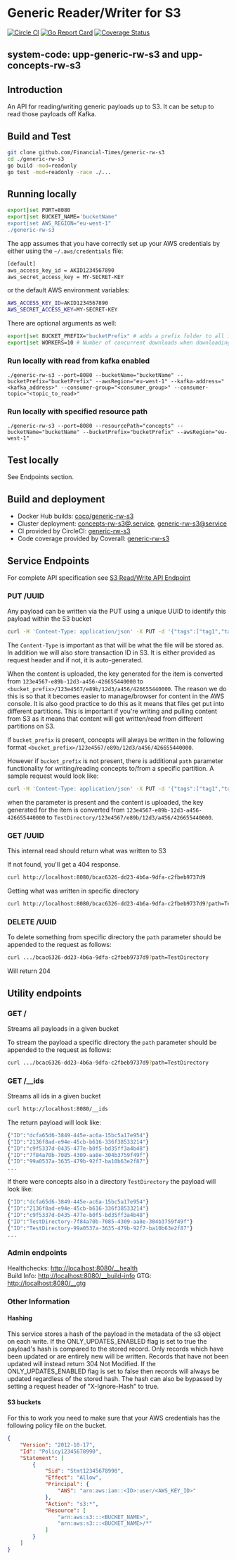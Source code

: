 # Generic Reader/Writer for S3

[![Circle CI](https://circleci.com/gh/Financial-Times/generic-rw-s3.svg?style=shield)](https://circleci.com/gh/Financial-Times/generic-rw-s3)
[![Go Report Card](https://goreportcard.com/badge/github.com/Financial-Times/generic-rw-s3)](https://goreportcard.com/report/github.com/Financial-Times/generic-rw-s3)
[![Coverage Status](https://coveralls.io/repos/github/Financial-Times/generic-rw-s3/badge.svg)](https://coveralls.io/github/Financial-Times/generic-rw-s3)

## system-code: upp-generic-rw-s3 and upp-concepts-rw-s3

## Introduction

An API for reading/writing generic payloads up to S3. It can be setup to read those payloads off Kafka.

## Build and Test

```sh
git clone github.com/Financial-Times/generic-rw-s3  
cd ./generic-rw-s3
go build -mod=readonly
go test -mod=readonly -race ./...
```

## Running locally

```sh
export|set PORT=8080
export|set BUCKET_NAME='bucketName"
export|set AWS_REGION="eu-west-1"
./generic-rw-s3
```

The app assumes that you have correctly set up your AWS credentials by either using the `~/.aws/credentials` file:

```sh
[default]
aws_access_key_id = AKID1234567890
aws_secret_access_key = MY-SECRET-KEY
```

or the default AWS environment variables:

```sh
AWS_ACCESS_KEY_ID=AKID1234567890
AWS_SECRET_ACCESS_KEY=MY-SECRET-KEY
```

There are optional arguments as well:

```sh
export|set BUCKET_PREFIX="bucketPrefix" # adds a prefix folder to all items uploaded
export|set WORKERS=10 # Number of concurrent downloads when downloading all items. Default is 10
```

### Run locally with read from kafka enabled

`./generic-rw-s3 --port=8080 --bucketName="bucketName" --bucketPrefix="bucketPrefix" --awsRegion="eu-west-1" --kafka-address="<kafka_address>" --consumer-group="<consumer_group>" --consumer-topic="<topic_to_read>"`

### Run locally with specified resource path

`./generic-rw-s3 --port=8080 --resourcePath="concepts" --bucketName="bucketName" --bucketPrefix="bucketPrefix" --awsRegion="eu-west-1"`

## Test locally

See Endpoints section.

## Build and deployment

* Docker Hub builds: [coco/generic-rw-s3](https://hub.docker.com/r/coco/generic-rw-s3/)
* Cluster deployment:  [concepts-rw-s3@.service](https://github.com/Financial-Times/pub-service-files), [generic-rw-s3@service](https://github.com/Financial-Times/up-service-files)
* CI provided by CircleCI: [generic-rw-s3](https://circleci.com/gh/Financial-Times/generic-rw-s3)
* Code coverage provided by Coverall: [generic-rw-s3](https://coveralls.io/github/Financial-Times/generic-rw-s3)

## Service Endpoints

For complete API specification see [S3 Read/Write API Endpoint](https://docs.google.com/document/d/1Ck-o0Le9cXOfm-aVjiGmOT7ZTB5W5fDTsPqGkhzfa-U/edit#)

### PUT /UUID

Any payload can be written via the PUT using a unique UUID to identify this payload within the S3 bucket

```sh
curl -H 'Content-Type: application/json' -X PUT -d '{"tags":["tag1","tag2"],"question":"Which band?","answers":[{"id":"a0","answer":"Answer1"},{"id":"a1","answer":"answer2"}]}' http://localhost:8080/123e4567-e89b-12d3-a456-426655440000
```

The `Content-Type` is important as that will be what the file will be stored as.
In addition we will also store transaction ID in S3. It is either provided as request header and if not, it is auto-generated.

When the content is uploaded, the key generated for the item is converted from
`123e4567-e89b-12d3-a456-426655440000` to `<bucket_prefix>/123e4567/e89b/12d3/a456/426655440000`.
The reason we do this is so that it becomes easier to manage/browser for content in the AWS console.
It is also good practice to do this as it means that files get put into different partitions.
This is important if you're writing and pulling content from S3 as it means that content will get written/read from different partitions on S3.

If `bucket_prefix` is present, concepts will always be written in the following format `<bucket_prefix>/123e4567/e89b/12d3/a456/426655440000`.

However if `bucket_prefix` is not present, there is additional `path` parameter functionality for writing/reading concepts to/from a specific partition. A sample request would look like:

```sh
curl -H 'Content-Type: application/json' -X PUT -d '{"tags":["tag1","tag2"],"question":"Which band?","answers":[{"id":"a0","answer":"Answer1"},{"id":"a1","answer":"answer2"}]}' http://localhost:8080/123e4567-e89b-12d3-a456-426655440000?path=TestDirectory
```

when the parameter is present and the content is uploaded, the key generated for the item is converted from
`123e4567-e89b-12d3-a456-426655440000` to `TestDirectory/123e4567/e89b/12d3/a456/426655440000`.

### GET /UUID

This internal read should return what was written to S3

If not found, you'll get a 404 response.

```sh
curl http://localhost:8080/bcac6326-dd23-4b6a-9dfa-c2fbeb9737d9
```

Getting what was written in specific directory

```sh
curl http://localhost:8080/bcac6326-dd23-4b6a-9dfa-c2fbeb9737d9?path=TestDirectory
```

### DELETE /UUID

To delete something from specific directory the `path` parameter should be appended to the request as follows:

```sh
curl .../bcac6326-dd23-4b6a-9dfa-c2fbeb9737d9?path=TestDirectory
```

Will return 204

## Utility endpoints

### GET /

Streams all payloads in a given bucket

To stream the payload a specific directory the `path` parameter should be appended to the request as follows:

```sh
curl .../bcac6326-dd23-4b6a-9dfa-c2fbeb9737d9?path=TestDirectory
```

### GET /__ids

Streams all ids in a given bucket

```sh
curl http://localhost:8080/__ids
```

The return payload will look like:

```sh
{"ID":"dcfa65d6-3849-445e-ac6a-15bc5a17e954"}
{"ID":"2136f8ad-e94e-45cb-b616-336f38533214"}
{"ID":"c9f5337d-0435-477e-b0f5-bd35ff3a4b48"}
{"ID":"7f84a70b-7085-4309-aa8e-304b3759f49f"}
{"ID":"99a0537a-3635-479b-92f7-ba10b63e2f87"}
...
```

If there were concepts also in a directory `TestDirectory` the payload will look like:

```sh
{"ID":"dcfa65d6-3849-445e-ac6a-15bc5a17e954"}
{"ID":"2136f8ad-e94e-45cb-b616-336f38533214"}
{"ID":"c9f5337d-0435-477e-b0f5-bd35ff3a4b48"}
{"ID":"TestDirectory-7f84a70b-7085-4309-aa8e-304b3759f49f"}
{"ID":"TestDirectory-99a0537a-3635-479b-92f7-ba10b63e2f87"}
...
```

### Admin endpoints

Healthchecks: [http://localhost:8080/__health](http://localhost:8080/__health)  
Build Info: [http://localhost:8080/__build-info](http://localhost:8080/__build-info)
GTG: [http://localhost:8080/__gtg](http://localhost:8080/__gtg)

### Other Information

#### Hashing

This service stores a hash of the payload in the metadata of the s3 object on each write. If the ONLY_UPDATES_ENABLED flag is set to true the payload's hash is compared to the stored record. Only records which have been updated or are entirely new will be written. Records that have not been updated will instead return 304 Not Modified. If the ONLY_UPDATES_ENABLED flag is set to false then records will always be updated regardless of the stored hash. The hash can also be bypassed by setting a request header of "X-Ignore-Hash" to true.

#### S3 buckets

For this to work you need to make sure that your AWS credentials has the following policy file on the bucket.

```json
{
    "Version": "2012-10-17",
    "Id": "Policy12345678990",
    "Statement": [
        {
            "Sid": "Stmt12345678990",
            "Effect": "Allow",
            "Principal": {
                "AWS": "arn:aws:iam::<ID>:user/<AWS_KEY_ID>"
            },
            "Action": "s3:*",
            "Resource": [
                "arn:aws:s3:::<BUCKET_NAME>",
                "arn:aws:s3:::<BUCKET_NAME>/*"
            ]
        }
    ]
}
```
